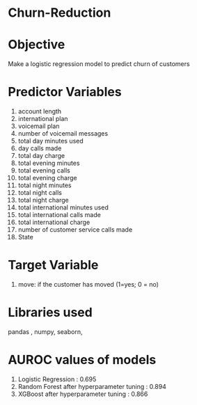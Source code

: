 # Churn-Reduction

# Objective
Make a logistic regression model to predict churn of customers

# Predictor Variables
1. account length 
2. international plan  
3. voicemail plan  
4. number of voicemail messages  
5. total day minutes used  
6. day calls made  
7. total day charge  
8. total evening minutes  
9. total evening calls  
10. total evening charge  
11. total night minutes  
12. total night calls  
13. total night charge  
14. total international minutes used  
15. total international calls made 
16. total international charge
17. number of customer service calls made 
18. State

# Target Variable
1. move: if the customer has moved (1=yes; 0 = no) 

# Libraries used 
pandas , numpy, seaborn, 

# AUROC values of models
1. Logistic Regression : 0.695
2. Random Forest after hyperparameter tuning : 0.894
3. XGBoost after hyperparameter tuning : 0.866
